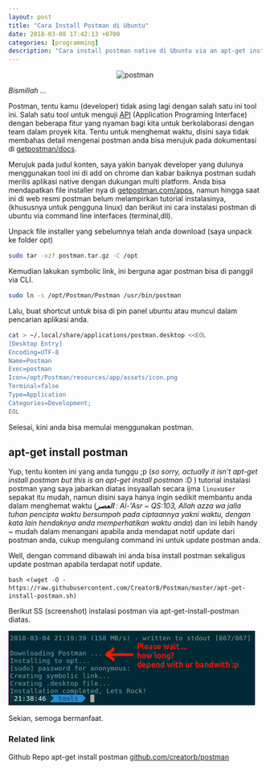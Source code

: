```yaml
---
layout: post
title: "Cara Install Postman di Ubuntu"
date: 2018-03-08 17:42:13 +0700
categories: [programming]
description: "Cara install postman native di Ubuntu via an apt-get install postman."
---
```


<p align="center">
  <img src="https://s3.amazonaws.com/postman-static-getpostman-com/postman-docs/WS-Collection_headers.png" alt="postman">
</p>

_Bismillah ..._

Postman, tentu kamu (developer) tidak asing lagi dengan salah satu ini tool ini. Salah satu tool untuk menguji [API](https://en.wikipedia.org/wiki/Application_programming_interface) (Application Programing Interface) dengan beberapa fitur yang nyaman bagi kita untuk berkolaborasi dengan team dalam proyek kita. Tentu untuk menghemat waktu, disini saya tidak membahas detail mengenai postman anda bisa merujuk pada dokumentasi di [getpostman/docs](https://www.getpostman.com/docs/).

Merujuk pada judul konten, saya yakin banyak developer yang dulunya menggunakan tool ini di add on chrome dan kabar baiknya postman sudah merilis aplikasi native dengan dukungan multi platform. Anda bisa mendapatkan file installer nya di [getpostman.com/apps](https://www.getpostman.com/apps), namun hingga saat ini di web resmi postman belum melampirkan tutorial instalasinya, (khususnya untuk pengguna linux) dan berikut ini cara instalasi postman di ubuntu via command line interfaces (terminal,dll).

Unpack file installer yang sebelumnya telah anda download (saya unpack ke folder opt)

```bash
sudo tar -xzf postman.tar.gz -C /opt
```
Kemudian lakukan symbolic link, ini berguna agar postman bisa di panggil via CLI.

```bash
sudo ln -s /opt/Postman/Postman /usr/bin/postman
```
Lalu, buat shortcut untuk bisa di pin panel ubuntu atau muncul dalam pencarian aplikasi anda.
```bash
cat > ~/.local/share/applications/postman.desktop <<EOL
[Desktop Entry]
Encoding=UTF-8
Name=Postman
Exec=postman
Icon=/opt/Postman/resources/app/assets/icon.png
Terminal=false
Type=Application
Categories=Development;
EOL
```
Selesai, kini anda bisa memulai menggunakan postman.

## apt-get install postman
Yup, tentu konten ini yang anda tunggu ;p (_so sorry, actually it isn't apt-get install postman but this is an apt-get install postman_ :D )  tutorial instalasi postman yang saya jabarkan diatas insyaallah secara ijma `linux`us`er` sepakat itu mudah, namun disini saya hanya ingin sedikit membantu anda dalam menghemat waktu (_**العصر** : Al-'Asr ~ QS:103, Allah azza wa jalla tuhan pencipta waktu bersumpah pada ciptaannya yakni waktu, dengan kata lain hendaknya anda memperhatikan waktu anda_) dan ini lebih handy ~ mudah dalam menangani apabila anda mendapat notif update dari postman anda, cukup mengulang command ini untuk update postman anda.

Well, dengan command dibawah ini anda bisa install postman sekaligus update postman apabila terdapat notif update.
```shell
bash <(wget -O - https://raw.githubusercontent.com/CreatorB/Postman/master/apt-get-install-postman.sh)
```
Berikut SS (screenshot) instalasi postman via apt-get-install-postman diatas. 

![creatorb-postman](https://raw.githubusercontent.com/CreatorB/Postman/master/creatorbe-postman.png)

Sekian, semoga bermanfaat.

###  Related link
Github Repo apt-get install postman [github.com/creatorb/postman](https://github.com/CreatorB/Postman/blob/master/README.md)
